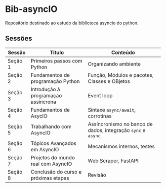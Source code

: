 # Bib-asyncIO
Repositório destinado ao estudo da biblioteca asyncio do python.

## Sessões

| Sessão  | Titulo                               | Conteúdo                                                      |
| ------- | ------------------------------------ | ------------------------------------------------------------- |
| Seção 1 | Primeiros passos com Python          | Organizando ambiente                                          |
| Seção 2 | Fundamentos de programação Python    | Função, Módulos e pacotes, Classes e OBjetos                  |
| Seção 3 | Introdução à programação assíncrona  | Event loop                                                    |
| Seção 4 | Fundamentos de AsycIO                | Sintaxe `async/await`, corrotinas                             |
| Seção 5 | Trabalhando com AsyncIO              | Assíncronismo no banco de dados, integração `sync` e  `async` |
| Seção 6 | Tópicos Avançados em AsyncIO         | Mecanismos internos, testes                                   |
| Seção 7 | Projetos do mundo real com AsyncIO   | Web Scraper, FastAPI                                          |
| Seção 8 | Conclusão do curso e próximas etapas | Revisão                                                       |
